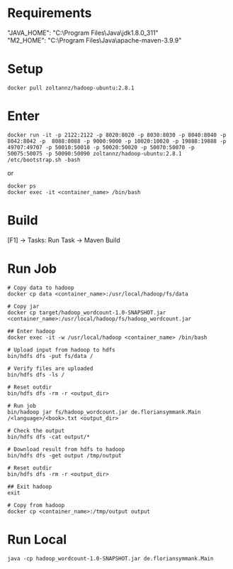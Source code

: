 # Requirements
"JAVA_HOME": "C:\\Program Files\\Java\\jdk1.8.0_311"  
"M2_HOME": "C:\\Program Files\\Java\\apache-maven-3.9.9"  

# Setup
`docker pull zoltannz/hadoop-ubuntu:2.8.1`  

# Enter
```
docker run -it -p 2122:2122 -p 8020:8020 -p 8030:8030 -p 8040:8040 -p 8042:8042 -p  8088:8088 -p 9000:9000 -p 10020:10020 -p 19888:19888 -p 49707:49707 -p 50010:50010 -p 50020:50020 -p 50070:50070 -p 50075:50075 -p 50090:50090 zoltannz/hadoop-ubuntu:2.8.1 /etc/bootstrap.sh -bash
```  

or  

```
docker ps
docker exec -it <container_name> /bin/bash
```

# Build
[F1] -> Tasks: Run Task -> Maven Build

# Run Job
```
# Copy data to hadoop
docker cp data <container_name>:/usr/local/hadoop/fs/data

# Copy jar
docker cp target/hadoop_wordcount-1.0-SNAPSHOT.jar <container_name>:/usr/local/hadoop/fs/hadoop_wordcount.jar

## Enter hadoop
docker exec -it -w /usr/local/hadoop <container_name> /bin/bash

# Upload input from hadoop to hdfs
bin/hdfs dfs -put fs/data /

# Verify files are uploaded
bin/hdfs dfs -ls /

# Reset outdir
bin/hdfs dfs -rm -r <output_dir>

# Run job
bin/hadoop jar fs/hadoop_wordcount.jar de.floriansymmank.Main /<language>/<book>.txt <output_dir>

# Check the output
bin/hdfs dfs -cat output/*

# Download result from hdfs to hadoop
bin/hdfs dfs -get output /tmp/output

# Reset outdir
bin/hdfs dfs -rm -r <output_dir>

## Exit hadoop
exit

# Copy from hadoop
docker cp <container_name>:/tmp/output output
```

# Run Local
`java -cp hadoop_wordcount-1.0-SNAPSHOT.jar de.floriansymmank.Main`